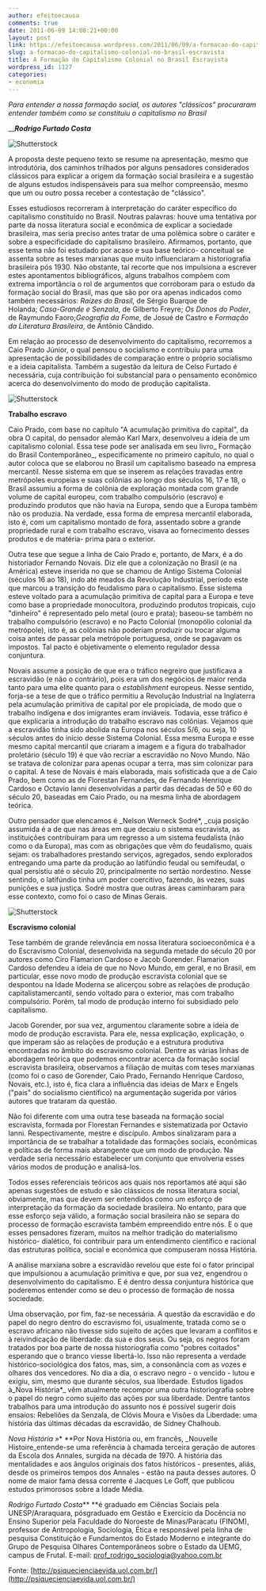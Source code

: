 ```yaml
---
author: efeitoecausa
comments: true
date: 2011-06-09 14:08:21+00:00
layout: post
link: https://efeitoecausa.wordpress.com/2011/06/09/a-formacao-do-capitalismo-colonial-no-brasil-escravista/
slug: a-formacao-do-capitalismo-colonial-no-brasil-escravista
title: A Formação do Capitalismo Colonial no Brasil Escravista
wordpress_id: 1127
categories:
- economia
---
```


_Para entender a nossa formação social, os autores "clássicos" procuraram entender também como se constituiu o capitalismo no Brasil_



___**Rodrigo Furtado Costa**_



![Shutterstock](http://psiquecienciaevida.uol.com.br/ESSO/Edicoes/34/imagens/i266656.jpg)

A proposta deste pequeno texto se resume na apresentação, mesmo que introdutória, dos caminhos trilhados por alguns pensadores considerados clássicos para explicar a origem da formação social brasileira e a sugestão de alguns estudos indispensáveis para sua melhor compreensão, mesmo que um ou outro possa receber a contestação de "clássico".

Esses estudiosos recorreram à interpretação do caráter específico do capitalismo constituído no Brasil. Noutras palavras: houve uma tentativa por parte da nossa literatura social e econômica de explicar a sociedade brasileira, mas seria preciso antes tratar de uma polêmica sobre o caráter e sobre a especificidade do capitalismo brasileiro. Afirmamos, portanto, que esse tema não foi estudado por acaso e sua base teórico- conceitual se assenta sobre as teses marxianas que muito influenciaram a historiografia brasileira pós 1930. Não obstante, tal recorte que nos impulsiona a escrever estes apontamentos bibliográficos, alguns trabalhos compõem com extrema importância o rol de argumentos que corroboram para o estudo da formação social do Brasil, mas que são por ora apenas indicados como também necessários: _Raízes do Brasil_, de Sérgio Buarque de Holanda; _Casa-Grande e Senzala_, de Gilberto Freyre; _Os Donos do Poder_, de Raymundo Faoro;_Geografia da Fome_, de Josué de Castro e _Formação da Literatura Brasileira_, de Antônio Cândido.

Em relação ao processo de desenvolvimento do capitalismo, recorremos a Caio Prado Júnior, o qual pensou o socialismo e contribuiu para uma apresentação de possibilidades de comparação entre o próprio socialismo e a ideia capitalista. Também a sugestão da leitura de Celso Furtado é necessária, cuja contribuição foi substancial para o pensamento econômico acerca do desenvolvimento do modo de produção capitalista.

![Shutterstock](http://psiquecienciaevida.uol.com.br/ESSO/Edicoes/34/imagens/i266657.jpg)

**Trabalho escravo**

Caio Prado, com base no capítulo "A acumulação primitiva do capital", da obra O capital, do pensador alemão Karl Marx, desenvolveu a ideia de um capitalismo colonial. Essa tese pode ser analisada em seu livro_ Formação do Brasil Contemporâneo_, especificamente no primeiro capítulo, no qual o autor coloca que se elaborou no Brasil um capitalismo baseado na empresa mercantil. Nesse sistema em que se inserem as relações travadas entre metrópoles europeias e suas colônias ao longo dos séculos 16, 17 e 18, o Brasil assumiu a forma de colônia de exploração montada com grande volume de capital europeu, com trabalho compulsório (escravo) e produzindo produtos que não havia na Europa, sendo que a Europa também não os produzia. Na verdade, essa forma de empresa mercantil elaborada, isto é, com um capitalismo montado de fora, assentado sobre a grande propriedade rural e com trabalho escravo, visava ao fornecimento desses produtos e de matéria- prima para o exterior.

Outra tese que segue a linha de Caio Prado e, portanto, de Marx, é a do historiador Fernando Novais. Diz ele que a colonização no Brasil (e na América) esteve inserida no que se chamou de Antigo Sistema Colonial (séculos 16 ao 18), indo até meados da Revolução Industrial, período este que marcou a transição do feudalismo para o capitalismo. Esse sistema esteve voltado para a acumulação primitiva de capital para a Europa e teve como base a propriedade monocultora, produzindo produtos tropicais, cujo "dinheiro" é representado pelo metal (ouro e prata); baseou-se também no trabalho compulsório (escravo) e no Pacto Colonial (monopólio colonial da metrópole), isto é, as colônias não poderiam produzir ou trocar alguma coisa antes de passar pela metrópole portuguesa, onde se pagavam os impostos. Tal pacto é objetivamente o elemento regulador dessa conjuntura.

Novais assume a posição de que era o tráfico negreiro que justificava a escravidão (e não o contrário), pois era um dos negócios de maior renda tanto para uma elite quanto para o _establishment_ europeus. Nesse sentido, forja-se a tese de que o tráfico permitiu a Revolução Industrial na Inglaterra pela acumulação primitiva de capital por ele propiciada, de modo que o trabalho indígena e dos imigrantes eram inviáveis. Todavia, esse tráfico é que explicaria a introdução do trabalho escravo nas colônias. Vejamos que a escravidão tinha sido abolida na Europa nos séculos 5/6, ou seja, 10 séculos antes do início desse Sistema Colonial. Essa mesma Europa e esse mesmo capital mercantil que criaram a imagem e a figura do trabalhador proletário (século 19) é que vão recriar a escravidão no Novo Mundo. Não se tratava de colonizar para apenas ocupar a terra, mas sim colonizar para o capital. A tese de Novais é mais elaborada, mais sofisticada que a de Caio Prado, bem como as de Florestan Fernandes, de Fernando Henrique Cardoso e Octavio Ianni desenvolvidas a partir das décadas de 50 e 60 do século 20, baseadas em Caio Prado, ou na mesma linha de abordagem teórica.

Outro pensador que elencamos é _Nelson Werneck Sodré*, _cuja posição assumida é a de que nas áreas em que decaiu o sistema escravista, as instituições contribuíram para um regresso a um sistema feudalista (não como o da Europa), mas com as obrigações que vêm do feudalismo, quais sejam: os trabalhadores prestando serviços, agregados, sendo explorados entregando uma parte da produção ao latifúndio feudal ou semifeudal, o qual persistiu até o século 20, principalmente no sertão nordestino. Nesse sentindo, o latifúndio tinha um poder coercitivo, fazendo, às vezes, suas punições e sua justiça. Sodré mostra que outras áreas caminharam para esse contexto, como foi o caso de Minas Gerais.

![Shutterstock](http://psiquecienciaevida.uol.com.br/ESSO/Edicoes/34/imagens/i266658.jpg)

**Escravismo colonial**

Tese também de grande relevância em nossa literatura socioeconômica é a do Escravismo Colonial, desenvolvida na segunda metade do século 20 por autores como Ciro Flamarion Cardoso e Jacob Gorender. Flamarion Cardoso defendeu a ideia de que no Novo Mundo, em geral, e no Brasil, em particular, esse novo modo de produção escravista colonial que se despontou na Idade Moderna se alicerçou sobre as relações de produção capitalistamercantil, sendo voltado para o exterior, mas com trabalho compulsório. Porém, tal modo de produção interno foi subsidiado pelo capitalismo.

Jacob Gorender, por sua vez, argumentou claramente sobre a ideia de modo de produção escravista. Para ele, nessa explicação, explicação, o que imperam são as relações de produção e a estrutura produtiva encontradas no âmbito do escravismo colonial. Dentre as várias linhas de abordagem teórica que podemos encontrar acerca da formação social escravista brasileira, observamos a filiação de muitas com teses marxianas (como foi o caso de Gorender, Caio Prado, Fernando Henrique Cardoso, Novais, etc.), isto é, fica clara a influência das ideias de Marx e Engels ("pais" do socialismo científico) na argumentação sugerida por vários autores que trataram da questão.

Não foi diferente com uma outra tese baseada na formação social escravista, formada por Florestan Fernandes e sistematizada por Octavio Ianni. Respectivamente, mestre e discípulo. Ambos sinalizaram para a importância de se trabalhar a totalidade das formações sociais, econômicas e políticas de forma mais abrangente que um modo de produção. Na verdade seria necessário estabelecer um conjunto que envolveria esses vários modos de produção e analisá-los.

Todos esses referenciais teóricos aos quais nos reportamos até aqui são apenas sugestões de estudo e são clássicos de nossa literatura social, obviamente, mas que devem ser entendidos como um esforço de interpretação da formação da sociedade brasileira. No entanto, para que esse esforço seja válido, a formação social brasileira não se separa do processo de formação escravista também empreendido entre nós. E o que esses pensadores fizeram, muitos na melhor tradição do materialismo histórico- dialético, foi contribuir para um entendimento científico e racional das estruturas política, social e econômica que compuseram nossa História.

A análise marxiana sobre a escravidão revelou que este foi o fator principal que impulsionou a acumulação primitiva e que, por sua vez, engendrou o desenvolvimento do capitalismo. E é dentro dessa conjuntura histórica que poderemos entender como se deu o processo de formação de nossa sociedade.

Uma observação, por fim, faz-se necessária. A questão da escravidão e do papel do negro dentro do escravismo foi, usualmente, tratada como se o escravo africano não tivesse sido sujeito de ações que levaram a conflitos e à reivindicação de liberdade: da sua e dos seus. Ou seja, os negros foram tratados por boa parte de nossa historiografia como "pobres coitados" esperando que o branco viesse libertá-lo. Isso não representa a verdade histórico-sociológica dos fatos, mas, sim, a consonância com as vozes e olhares dos vencedores. No dia a dia, o escravo negro - o vencido - lutou e exigiu, sim, mesmo que durante séculos, sua liberdade. Estudos ligados à_Nova História*_ vêm atualmente recompor uma outra historiografia sobre o papel do negro como sujeito das ações por sua liberdade. Dentre tantos trabalhos para uma introdução do assunto nos é possível sugerir dois ensaios: Rebeliões da Senzala, de Clóvis Moura e Visões da Liberdade: uma história das últimas décadas da escravidão, de Sidney Chalhoub.

*Nova História »** **Por Nova História ou, em francês, _Nouvelle Histoire_entende-se uma referência à chamada terceira geração de autores da Escola dos Annales, surgida na década de 1970. A história das mentalidades e aos ângulos originais dos fatos históricos - presentes, aliás, desde os primeiros tempos dos Annales - estão na pauta desses autores. O nome de maior fama dessa corrente é Jacques Le Goff, que publicou estudos primorosos sobre a Idade Média.

_Rodrigo Furtado Costa_** **é graduado em Ciências Sociais pela UNESP/Araraquara, pósgraduado em Gestão e Exercício da Docência no Ensino Superior pela Faculdade do Noroeste de Minas/Paracatu (FINOM), professor de Antropologia, Sociologia, Ética e responsável pela linha de pesquisa Constituição e Fundamentos do Estado Moderno e integrante do Grupo de Pesquisa Olhares Contemporâneos sobre o Estado da UEMG, campus de Frutal. E-mail: prof_rodrigo_sociologia@yahoo.com.br

Fonte: [http://psiquecienciaevida.uol.com.br/](http://psiquecienciaevida.uol.com.br/)
